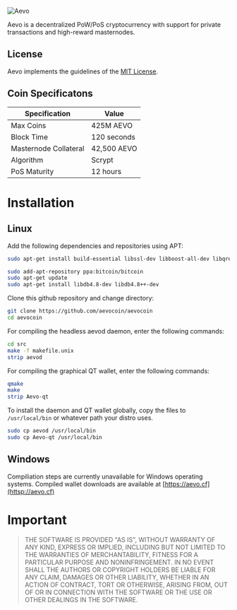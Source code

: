 ![Aevo](https://aevo.cf/git_img/about.png)

Aevo is a decentralized PoW/PoS cryptocurrency with support for private transactions and high-reward masternodes.
## License
Aevo implements the guidelines of the [MIT License](https://opensource.org/licenses/MIT). 

## Coin Specificatons 
| Specification | Value |
| ------ | ------ |
| Max Coins | 425M AEVO |
| Block Time | 120 seconds |
| Masternode Collateral | 42,500 AEVO |
| Algorithm | Scrypt |
| PoS Maturity | 12 hours |

# Installation
## Linux
Add the following dependencies and repositories using APT:
```sh
sudo apt-get install build-essential libssl-dev libboost-all-dev libqrencode-dev pkg-config libminiupnpc-dev qt5-default qttools5-dev-tools libgmp3-dev autoconf automake libtool

sudo add-apt-repository ppa:bitcoin/bitcoin
sudo apt-get update
sudo apt-get install libdb4.8-dev libdb4.8++-dev
```
Clone this github repository and change directory:
```sh
git clone https://github.com/aevocoin/aevocoin
cd aevocoin
```
For compiling the headless aevod daemon, enter the following commands:
```sh
cd src
make -f makefile.unix
strip aevod
```
For compiling the graphical QT wallet, enter the following commands:
```sh
qmake
make
strip Aevo-qt
```
To install the daemon and QT wallet globally, copy the files to ```/usr/local/bin``` or whatever path your distro uses.
```sh
sudo cp aevod /usr/local/bin
sudo cp Aevo-qt /usr/local/bin
```

## Windows
Compiliation steps are currently unavailable for Windows operating systems. Compiled wallet downloads are available at [https://aevo.cf](httsp://aevo.cf)

# Important
>THE SOFTWARE IS PROVIDED "AS IS", WITHOUT WARRANTY OF ANY KIND, EXPRESS OR IMPLIED, INCLUDING BUT NOT LIMITED TO THE WARRANTIES OF MERCHANTABILITY, FITNESS FOR A PARTICULAR PURPOSE AND NONINFRINGEMENT. IN NO EVENT SHALL THE AUTHORS OR COPYRIGHT HOLDERS BE LIABLE FOR ANY CLAIM, DAMAGES OR OTHER LIABILITY, WHETHER IN AN ACTION OF CONTRACT, TORT OR OTHERWISE, ARISING FROM, OUT OF OR IN CONNECTION WITH THE SOFTWARE OR THE USE OR OTHER DEALINGS IN THE SOFTWARE.